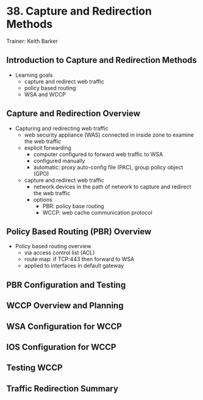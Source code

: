 # 38. Capture and Redirection Methods

Trainer: Keith Barker


## Introduction to Capture and Redirection Methods

- Learning goals
  - capture and redirect web traffic
  - policy based routing
  - WSA and WCCP


## Capture and Redirection Overview

- Capturing and redirecting web traffic
  - web security appliance (WAS) connected in inside zone to examine the web traffic
  - explicit forwarding
    - computer configured to forward web traffic to WSA
    - configured manually 
    - automatic: proxy auto-config file (PAC), group policy object (GPO)
  - capture and redirect web traffic
    - network devices in the path of network to capture and redirect the web traffic
    - options
      - PBR: policy base routing
      - WCCP: web cache communication protocol


## Policy Based Routing (PBR) Overview

- Policy based routing overview
  - via access control list (ACL)
  - route map: if TCP:443 then forward to WSA
  - applied to interfaces in default gateway


## PBR Configuration and Testing




## WCCP Overview and Planning




## WSA Configuration for WCCP




## IOS Configuration for WCCP




## Testing WCCP




## Traffic Redirection Summary



